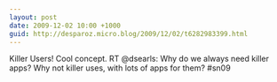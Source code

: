 ```yaml
---
layout: post
date: 2009-12-02 10:00 +1000
guid: http://desparoz.micro.blog/2009/12/02/t6282983399.html
---
```

Killer Users! Cool concept. RT @dsearls: Why do we always need killer apps? Why not killer uses, with lots of apps for them? #sn09
